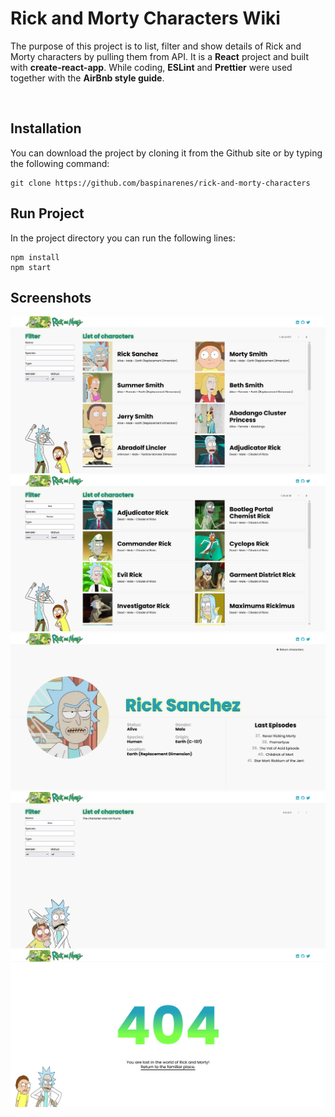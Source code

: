 # Rick and Morty Characters Wiki

The purpose of this project is to list, filter and show details of Rick and Morty characters by pulling them from API. It is a **React** project and built with **create-react-app**. While coding, **ESLint** and **Prettier** were used together with the **AirBnb style guide**.


![]()

## Installation

You can download the project by cloning it from the Github site or by typing the following command:

```console
git clone https://github.com/baspinarenes/rick-and-morty-characters
```

## Run Project

In the project directory you can run the following lines:

```console
npm install
npm start
```

## Screenshots

![](./src/assets/readme/characters.png)
![](./src/assets/readme/characters-filtered.png)
![](./src/assets/readme/character.png)
![](./src/assets/readme/character-not-found.png)
![](./src/assets/readme/404.png)
